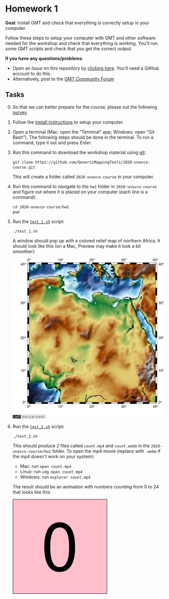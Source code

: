 # Homework 1

**Goal**: Install GMT and check that everything is correctly setup in your computer.

Follow these steps to setup your computer with GMT and other software needed for the
workshop and check that everything is working. You'll run some GMT scripts and check
that you get the correct output.

**If you have any questions/problems**:

* Open an *Issue* on this repository by
  [clicking here](https://github.com/GenericMappingTools/2020-unavco-course/issues/new/choose).
  You'll need a GitHub account to do this.
* Alternatively, post to the [GMT Community Forum](https://forum.generic-mapping-tools.org/)

## Tasks

0. So that we can better prepare for the course, please out the following [survey](https://docs.google.com/forms/d/1ahnMHrv8nSFB54Tc8BXz70ZUmHEy6uaNmMMsYSOQX3Y).
1. Follow the [install instructions](../INSTALL.md) to setup your computer.
2. Open a terminal (Mac: open the "Terminal" app; Windows: open "Git Bash").
   The following steps should be done in the terminal.
   To run a command, type it out and press *Enter*.
3. Run this command to download the workshop material using [git](https://en.wikipedia.org/wiki/Git):

   ```
   git clone https://github.com/GenericMappingTools/2020-unavco-course.git
   ```

   This will create a folder called `2020-unavco-course` in your computer.
4. Run this command to navigate to the `hw1` folder in `2020-unavco-course` and figure
   out where it is placed on your computer (each line is a command):

   ```
   cd 2020-unavco-course/hw1
   pwd
   ```

5. Run the [`test_1.sh`](test_1.sh) script:

   ```
   ./test_1.sh
   ```

   A window should pop up with a colored relief map of northern Africa. It should look
   like this (on a Mac, Preview may make it look a bit smoother):

   ![`2020-unavco-course/hw1/output/test1.pdf`](output/test1.png)
6. Run the [`test_2.sh`](test_2.sh) script:

   ```
   ./test_2.sh
   ```

   This should produce 2 files called `count.mp4` and `count.webm` in the
   `2020-unavco-course/hw1` folder. To open the mp4 movie (replace with `.webm`
   if the mp4 doesn't work on your system):

   * Mac: run `open count.mp4`
   * Linux: run `xdg-open count.mp4`
   * Windows: run `explorer count.mp4`

   The result should be an animation with numbers counting from 0 to 24 that looks like
   this:

   ![`2020-unavco-course/hw1/output/count.mp4`](output/count.gif)
